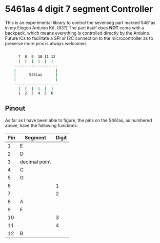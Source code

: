 # 5461as 4 digit 7 segment Controller

This is an experimental library to control the sevenseg part marked 5461as in my Elegoo Arduino Kit. (R3?) The part itself does **NOT** come with a backpack, which means everything is controlled directly by the Arduino. Future ICs to facilitate a SPI or I2C connection to the microcontroller as to preserve more pins is always welcomed.

```bash

      7  8  9  10 11 12
      |  |  |  |  |  | 
    --------------------
    |                  |
    |      5461as      |
    |                  |
    --------------------
      |  |  |  |  |  |
      1  2  3  4  5  6

```

## Pinout
As far as I have been able to figure, the pins on the 5461as, as numbered above, have the following functions:

| Pin           | Segment     | Digit   |           
| ------------- |-------------|----------|
| 1      | E | | 
| 2      | D  | |
| 3      | decimal point | |
| 4      | C | |
| 5      | G | |
| 6      | | 1 |
| 7      | | 2 |
| 8      | A | |
| 9      | F | |
| 10     | | 3 |
| 11     | | 4 |
| 12     | B | |
